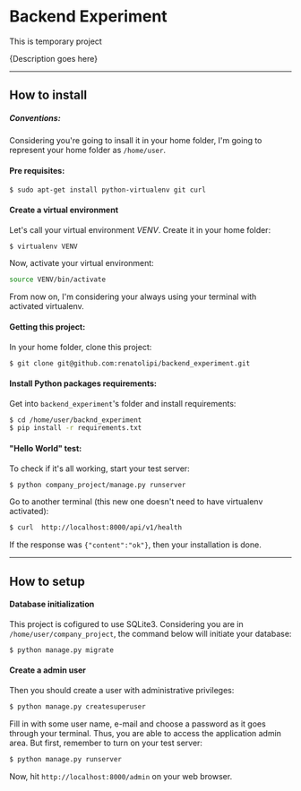 # Backend Experiment

This is temporary project

{Description goes here}

---

## How to install

##### Conventions:
Considering you're going to insall it in your home folder, I'm going to represent your home folder as `/home/user`.

#### Pre requisites:
```sh
$ sudo apt-get install python-virtualenv git curl
```

#### Create a virtual environment
Let's call your virtual environment *VENV*. Create it in your home folder:
```sh
$ virtualenv VENV
```
Now, activate your virtual environment:
```sh
source VENV/bin/activate
```
From now on, I'm considering your always using your terminal with activated virtualenv.

#### Getting this project:
In your home folder, clone this project:
```sh
$ git clone git@github.com:renatolipi/backend_experiment.git
```

#### Install Python packages requirements:
Get into `backend_experiment`'s folder and install requirements:
```sh
$ cd /home/user/backnd_experiment
$ pip install -r requirements.txt
```

#### "Hello World" test:
To check if it's all working, start your test server:
```sh
$ python company_project/manage.py runserver
```
Go to another terminal (this new one doesn't need to have virtualenv activated):
```sh
$ curl  http://localhost:8000/api/v1/health
```
If the response was `{"content":"ok"}`, then your installation is done.

---

## How to setup

#### Database initialization
This project is cofigured to use SQLite3. Considering you are in `/home/user/company_project`, the command below will initiate your database:
```sh
$ python manage.py migrate
```

#### Create a admin user
Then you should create a user with administrative privileges:
```sh
$ python manage.py createsuperuser
```
Fill in with some user name, e-mail and choose a password as it goes through your terminal. Thus, you are able to access the application admin area. But first, remember to turn on your test server:
```sh
$ python manage.py runserver
```
Now, hit `http://localhost:8000/admin` on your web browser.
